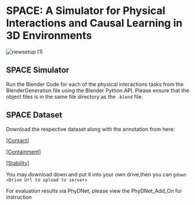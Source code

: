 # SPACE: A Simulator for Physical Interactions and Causal Learning in 3D Environments

![newsetup (1)](https://user-images.githubusercontent.com/51585075/126741271-45b0f2df-03ef-49c1-aab9-ad6bc505a1e7.jpg)

## SPACE Simulator 
Run the Blender Code for each of the physical interactions tasks from the BlenderGeneration file using the Blender Python API. Please ensure that the object files is in the same file directory as the `.blend` file.

## SPACE Dataset
Download the respective dataset along with the annotation from here: 

[[Contact]](https://drive.google.com/drive/folders/1nb8e63H78-FjF_ErxrtWfa0fCrvlGjPP?usp=sharing) 

[[Containment]](https://drive.google.com/drive/folders/1-wOgkW69odhein5RSQd1ObI9emULoHG8?usp=sharing)

[[Stability]](https://drive.google.com/drive/folders/1TrbHI0hV8tyLSfppJkQJrIV1zvzisgJl?usp=sharing)

You may download down and put it into your own drive,then you can `gdown <Drive Url to upload to server>` 

For evaluation results via PhyDNet, please view the PhyDNet_Add_On for instruction



